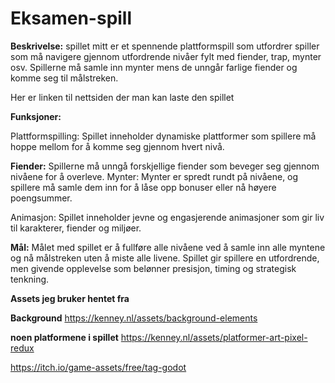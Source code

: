 # Eksamen-spill

**Beskrivelse:**
spillet mitt er et spennende plattformspill som utfordrer spiller som må navigere gjennom utfordrende nivåer fylt med fiender, trap, mynter osv. Spillerne må samle inn mynter mens de unngår farlige fiender og komme seg til målstreken. 

Her er linken til nettsiden der man kan laste den spillet

**Funksjoner:**

Plattformspilling: Spillet inneholder dynamiske plattformer som spillere må hoppe mellom for å komme seg gjennom hvert nivå.

**Fiender:** Spillerne må unngå forskjellige fiender som beveger seg gjennom nivåene for å overleve.
Mynter: Mynter er spredt rundt på nivåene, og spillere må samle dem inn for å låse opp bonuser eller nå høyere poengsummer.

Animasjon: Spillet inneholder jevne og engasjerende animasjoner som gir liv til karakterer, fiender og miljøer.

**Mål:**
Målet med spillet er å fullføre alle nivåene ved å samle inn alle myntene og nå målstreken uten å miste alle livene. Spillet gir spillere en utfordrende, men givende opplevelse som belønner presisjon, timing og strategisk tenkning.

**Assets jeg bruker hentet fra**

**Background**
https://kenney.nl/assets/background-elements

**noen platformene i spillet**
https://kenney.nl/assets/platformer-art-pixel-redux

https://itch.io/game-assets/free/tag-godot